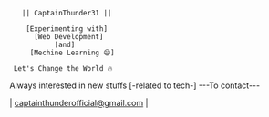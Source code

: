        || CaptainThunder31 ||

        [Experimenting with]
          [Web Development]
               [and]
         [Mechine Learning 😄]

     Let's Change the World 🔥

   Always interested in new stuffs
        [-related to tech-]
          ---To contact---
           
| captainthunderofficial@gmail.com |